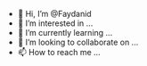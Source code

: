 - 👋 Hi, I’m @Faydanid
- 👀 I’m interested in ...
- 🌱 I’m currently learning ...
- 💞️ I’m looking to collaborate on ...
- 📫 How to reach me ...

<!---
Faydanid/Faydanid is a ✨ special ✨ repository because its `README.md` (this file) appears on your GitHub profile.
You can click the Preview link to take a look at your changes.
--->
